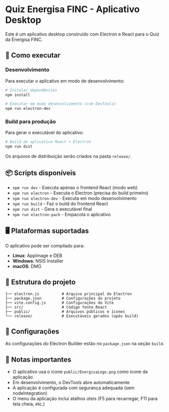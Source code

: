 # Quiz Energisa FINC - Aplicativo Desktop

Este é um aplicativo desktop construído com Electron e React para o Quiz da Energisa FINC.

## 🚀 Como executar

### Desenvolvimento
Para executar o aplicativo em modo de desenvolvimento:

```bash
# Instalar dependências
npm install

# Executar em modo desenvolvimento (com DevTools)
npm run electron-dev
```

### Build para produção
Para gerar o executável do aplicativo:

```bash
# Build do aplicativo React + Electron
npm run dist
```

Os arquivos de distribuição serão criados na pasta `release/`.

## 📦 Scripts disponíveis

- `npm run dev` - Executa apenas o frontend React (modo web)
- `npm run electron` - Executa o Electron (precisa do build primeiro)
- `npm run electron-dev` - Executa em modo desenvolvimento
- `npm run build` - Faz o build do frontend React
- `npm run dist` - Gera o executável final
- `npm run electron-pack` - Empacota o aplicativo

## 🖥️ Plataformas suportadas

O aplicativo pode ser compilado para:
- **Linux**: AppImage e DEB
- **Windows**: NSIS Installer
- **macOS**: DMG

## 📁 Estrutura do projeto

```
├── electron.js          # Arquivo principal do Electron
├── package.json         # Configurações do projeto
├── vite.config.js       # Configurações do Vite
├── src/                 # Código fonte React
├── public/              # Arquivos públicos e ícones
└── release/             # Executáveis gerados (após build)
```

## 🔧 Configurações

As configurações do Electron Builder estão no `package.json` na seção `build`.

## 📝 Notas importantes

- O aplicativo usa o ícone `public/EnergisaLogo.png` como ícone da aplicação
- Em desenvolvimento, o DevTools abre automaticamente
- A aplicação é configurada com segurança adequada (sem nodeIntegration)
- O menu da aplicação inclui atalhos úteis (F5 para recarregar, F11 para tela cheia, etc.)
